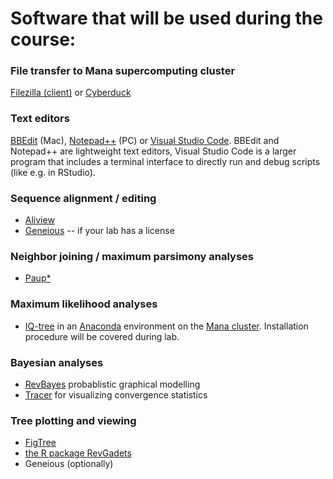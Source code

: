 # Software that will be used during the course:

### File transfer to Mana supercomputing cluster
[Filezilla (client)](https://filezilla-project.org) or [Cyberduck](https://cyberduck.io/download/)

### Text editors
[BBEdit](https://www.barebones.com/products/bbedit/) (Mac),  [Notepad++](https://notepad-plus-plus.org) (PC) or [Visual Studio Code](https://code.visualstudio.com). BBEdit and Notepad++ are lightweight text editors, Visual Studio Code is a larger program that includes a terminal interface to directly run and debug scripts (like e.g. in RStudio).

### Sequence alignment / editing
- [Aliview](http://www.ormbunkar.se/aliview/downloads/)
- [Geneious](https://www.geneious.com/) -- if your lab has a license

### Neighbor joining / maximum parsimony analyses
- [Paup*](http://phylosolutions.com/paup-test/)

### Maximum likelihood analyses
- [IQ-tree](http://www.iqtree.org/) in an [Anaconda](https://anaconda.org/) environment on the [Mana cluster](https://datascience.hawaii.edu/hpc/). Installation procedure will be covered during lab.

### Bayesian analyses
- [RevBayes](https://revbayes.github.io/) probablistic graphical modelling
- [Tracer](https://beast.community/tracer) for visualizing convergence statistics

### Tree plotting and viewing
- [FigTree](https://github.com/rambaut/figtree/releases)
- [the R package RevGadets](https://revbayes.github.io/tutorials/intro/revgadgets.html)
 - Geneious (optionally)